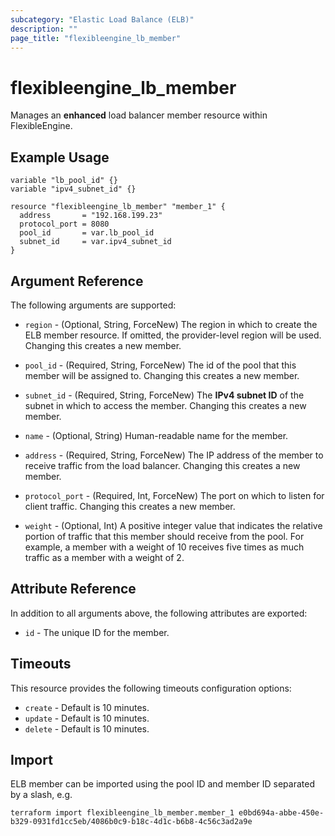 ```yaml
---
subcategory: "Elastic Load Balance (ELB)"
description: ""
page_title: "flexibleengine_lb_member"
---
```


# flexibleengine_lb_member

Manages an **enhanced** load balancer member resource within FlexibleEngine.

## Example Usage

```hcl
variable "lb_pool_id" {}
variable "ipv4_subnet_id" {}

resource "flexibleengine_lb_member" "member_1" {
  address       = "192.168.199.23"
  protocol_port = 8080
  pool_id       = var.lb_pool_id
  subnet_id     = var.ipv4_subnet_id
}
```

## Argument Reference

The following arguments are supported:

* `region` - (Optional, String, ForceNew) The region in which to create the ELB member resource. If omitted, the
  provider-level region will be used. Changing this creates a new member.

* `pool_id` - (Required, String, ForceNew) The id of the pool that this member will be assigned to.
  Changing this creates a new member.

* `subnet_id` - (Required, String, ForceNew) The **IPv4 subnet ID** of the subnet in which to access the member.
  Changing this creates a new member.

* `name` - (Optional, String) Human-readable name for the member.

* `address` - (Required, String, ForceNew) The IP address of the member to receive traffic from the load balancer.
  Changing this creates a new member.

* `protocol_port` - (Required, Int, ForceNew) The port on which to listen for client traffic. Changing this creates a
  new member.

* `weight` - (Optional, Int)  A positive integer value that indicates the relative portion of traffic that this member
  should receive from the pool. For example, a member with a weight of 10 receives five times as much traffic as a
  member with a weight of 2.

## Attribute Reference

In addition to all arguments above, the following attributes are exported:

* `id` - The unique ID for the member.

## Timeouts

This resource provides the following timeouts configuration options:

* `create` - Default is 10 minutes.
* `update` - Default is 10 minutes.
* `delete` - Default is 10 minutes.

## Import

ELB member can be imported using the pool ID and member ID separated by a slash, e.g.

```shell
terraform import flexibleengine_lb_member.member_1 e0bd694a-abbe-450e-b329-0931fd1cc5eb/4086b0c9-b18c-4d1c-b6b8-4c56c3ad2a9e
```

